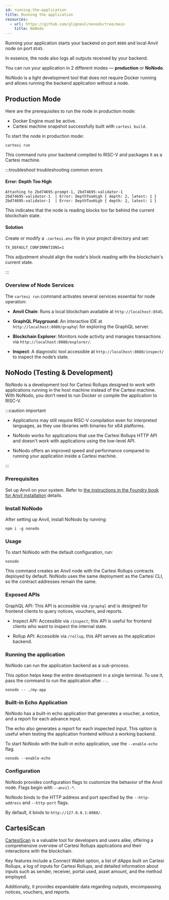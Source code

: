 ```yaml
---
id: running-the-application
title: Running the application
resources:
  - url: https://github.com/gligneul/nonodo/tree/main
    title: NoNodo
---
```


Running your application starts your backend on port `8080` and local Anvil node on port `8545`.

In essence, the node also logs all outputs received by your backend.

You can run your application in 2 different modes — **production** or **NoNodo**.

NoNodo is a light development tool that does not require Docker running and allows running the backend application without a node.

## Production Mode

Here are the prerequisites to run the node in production mode:

- Docker Engine must be active.
- Cartesi machine snapshot successfully built with `cartesi build`.

To start the node in production mode:

```shell
cartesi run
```

This command runs your backend compiled to RISC-V and packages it as a Cartesi machine.

:::troubleshoot troubleshooting common errors

#### Error: Depth Too High

```shell
Attaching to 2bd74695-prompt-1, 2bd74695-validator-1
2bd74695-validator-1  | Error: DepthTooHigh { depth: 2, latest: 1 }
2bd74695-validator-1  | Error: DepthTooHigh { depth: 2, latest: 1 }
```

This indicates that the node is reading blocks too far behind the current blockchain state.

#### Solution

Create or modify a `.cartesi.env` file in your project directory and set:

```shell
TX_DEFAULT_CONFIRMATIONS=1
```

This adjustment should align the node's block reading with the blockchain's current state.

:::

### Overview of Node Services

The `cartesi run` command activates several services essential for node operation:

- **Anvil Chain**: Runs a local blockchain available at `http://localhost:8545`.

- **GraphQL Playground**: An interactive IDE at `http://localhost:8080/graphql` for exploring the GraphQL server.

- **Blockchain Explorer**: Monitors node activity and manages transactions via `http://localhost:8080/explorer/`.

- **Inspect**: A diagnostic tool accessible at `http://localhost:8080/inspect/` to inspect the node’s state.

## NoNodo (Testing & Development)

NoNodo is a development tool for Cartesi Rollups designed to work with applications running in the host machine instead of the Cartesi machine. With NoNodo, you don’t need to run Docker or compile the application to RISC-V.

:::caution important

- Applications may still require RISC-V compilation even for interpreted languages, as they use libraries with binaries for x64 platforms.

- NoNodo works for applications that use the Cartesi Rollups HTTP API and doesn't work with applications using the low-level API.

- NoNodo offers an improved speed and performance compared to running your application inside a Cartesi machine.

:::

### Prerequisites

Set up Anvil on your system. Refer to [the instructions in the Foundry book for Anvil installation](https://book.getfoundry.sh/anvil/) details.

### Install NoNodo

After setting up Anvil, install NoNodo by running:

```shell
npm i -g nonodo
```

### Usage

To start NoNodo with the default configuration, run:

```shell
nonodo
```

This command creates an Anvil node with the Cartesi Rollups contracts deployed by default. NoNodo uses the same deployment as the Cartesi CLI, so the contract addresses remain the same.

### Exposed APIs

GraphQL API: This API is accessible via `/graphql` and is designed for frontend clients to query notices, vouchers, and reports.

- Inspect API: Accessible via `/inspect`; this API is useful for frontend clients who want to inspect the internal state.

- Rollup API: Accessible via `/rollup`, this API serves as the application backend.

### Running the application

NoNodo can run the application backend as a sub-process.

This option helps keep the entire development in a single terminal. To use it, pass the command to run the application after `--`.

```shell
nonodo -- ./my-app
```

### Built-in Echo Application

NoNodo has a built-in echo application that generates a voucher, a notice, and a report for each advance input.

The echo also generates a report for each inspected input. This option is useful when testing the application frontend without a working backend.

To start NoNodo with the built-in echo application, use the `--enable-echo` flag.

```shell
nonodo --enable-echo
```

### Configuration

NoNodo provides configuration flags to customize the behavior of the Anvil node. Flags begin with `--anvil-*`.

NoNodo binds to the HTTP address and port specified by the `--http-address` and `--http-port` flags.

By default, it binds to `http://127.0.0.1:8080/`.

## CartesiScan

[CartesiScan](https://cartesiscan.io/) is a valuable tool for developers and users alike, offering a comprehensive overview of Cartesi Rollups applications and their interactions with the blockchain.

Key features include a Connect Wallet option, a list of dApps built on Cartesi Rollups, a log of inputs for Cartesi Rollups, and detailed information about inputs such as sender, receiver, portal used, asset amount, and the method employed.

Additionally, it provides expandable data regarding outputs, encompassing notices, vouchers, and reports.

